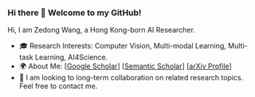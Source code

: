 ### Hi there 👋 Welcome to my GitHub!

Hi, I am Zedong Wang, a Hong Kong-born AI Researcher. 
- 🎓 Research Interests: Computer Vision, Multi-modal Learning, Multi-task Learning, AI4Science.
- 🌍 About Me: [[Google Scholar](https://scholar.google.com/citations?hl=en&user=CEJ4pugAAAAJ)] [[Semantic Scholar](https://www.semanticscholar.org/author/Zedong-Wang/2184760529)] [[arXiv Profile](https://arxiv.org/a/wang_z_24)]
- 🤝 I am looking to long-term collaboration on related research topics. Feel free to contact me.
<div align="center">

